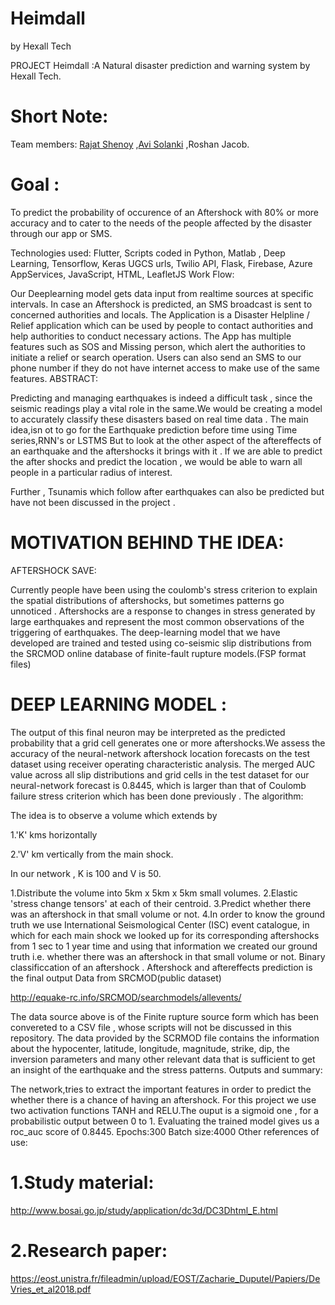 # Heimdall
by Hexall Tech


PROJECT Heimdall :A Natural disaster prediction and warning system by Hexall Tech.

# Short Note:

Team members: [Rajat Shenoy](https://github.com/raj4tshenoy) ,[Avi Solanki](https://github.com/Avi-141) ,Roshan Jacob.

# Goal :
To predict the probability of occurence of an Aftershock with 80% or more accuracy and to cater to the needs of the people affected by the disaster through our app or SMS.

Technologies used: Flutter, Scripts coded in Python, Matlab , Deep Learning, Tensorflow, Keras UGCS urls, Twilio API, Flask, Firebase, Azure AppServices, JavaScript, HTML, LeafletJS
Work Flow:

Our Deeplearning model gets data input from realtime sources at specific intervals. In case an Aftershock is predicted, an SMS broadcast is sent to concerned authorities and locals. The Application is a Disaster Helpline / Relief application which can be used by people to contact authorities and help authorities to conduct necessary actions. The App has multiple features such as SOS and Missing person, which alert the authorities to initiate a relief or search operation. Users can also send an SMS to our phone number if they do not have internet access to make use of the same features.
ABSTRACT:

Predicting and managing earthquakes is indeed a difficult task , since the seismic readings play a vital role in the same.We would be creating a model to accurately classify these disasters based on real time data . The main idea,isn ot to go for the Earthquake prediction before time using Time series,RNN's or LSTMS But to look at the other aspect of the aftereffects of an earthquake and the aftershocks it brings with it . If we are able to predict the after shocks and predict the location , we would be able to warn all people in a particular radius of interest.

Further , Tsunamis which follow after earthquakes can also be predicted but have not been discussed in the project .
# MOTIVATION BEHIND THE IDEA:
AFTERSHOCK SAVE:

Currently people have been using the coulomb's stress criterion to explain the spatial distributions of aftershocks, but sometimes patterns go unnoticed . Aftershocks are a response to changes in stress generated by large earthquakes and represent the most common observations of the triggering of earthquakes. The deep-learning model that we have developed are trained and tested using co-seismic slip distributions from the SRCMOD online database of finite-fault rupture models.(FSP format files)
# DEEP LEARNING MODEL :

The output of this final neuron may be interpreted as the predicted probability that a grid cell generates one or more aftershocks.We assess the accuracy of the neural-network aftershock location forecasts on the test dataset using receiver operating characteristic analysis. The merged AUC value across all slip distributions and grid cells in the test dataset for our neural-network forecast is 0.8445, which is larger than that of Coulomb failure stress criterion which has been done previously .
The algorithm:

The idea is to observe a volume which extends by

1.'K' kms horizontally

2.'V' km vertically from the main shock.

In our network , K is 100 and V is 50.

1.Distribute the volume into 5km x 5km x 5km small volumes. 2.Elastic 'stress change tensors' at each of their centroid. 3.Predict whether there was an aftershock in that small volume or not. 4.In order to know the ground truth we use International Seismological Center (ISC) event catalogue, in which for each main shock we looked up for its corresponding aftershocks from 1 sec to 1 year time and using that information we created our ground truth i.e. whether there was an aftershock in that small volume or not. Binary classificcation of an aftershock . Aftershock and aftereffects prediction is the final output
Data from SRCMOD(public dataset)

http://equake-rc.info/SRCMOD/searchmodels/allevents/

The data source above is of the Finite rupture source form which has been convereted to a CSV file , whose scripts will not be discussed in this repository. The data provided by the SCRMOD file contains the information about the hypocenter, latitude, longitude, magnitude, strike, dip, the inversion parameters and many other relevant data that is sufficient to get an insight of the earthquake and the stress patterns.
Outputs and summary:

The network,tries to extract the important features in order to predict the whether there is a chance of having an aftershock. For this project we use two activation functions TANH and RELU.The ouput is a sigmoid one , for a probabilistic output between 0 to 1. Evaluating the trained model gives us a roc_auc score of 0.8445. Epochs:300 Batch size:4000
Other references of use:

# 1.Study material:
http://www.bosai.go.jp/study/application/dc3d/DC3Dhtml_E.html

# 2.Research paper:
https://eost.unistra.fr/fileadmin/upload/EOST/Zacharie_Duputel/Papiers/DeVries_et_al2018.pdf

